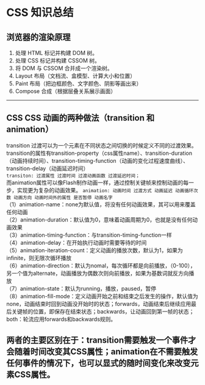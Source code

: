 # CSS 知识总结

## 浏览器的渲染原理
1. 处理 HTML 标记并构建 DOM 树。
2. 处理 CSS 标记并构建 CSSOM 树。
3. 将 DOM 与 CSSOM 合并成一个渲染树。
4. Layout 布局（文档流、盒模型、计算大小和位置）
5. Paint 布局（把边框颜色、文字颜色、阴影等画出来）
6. Compose 合成（根据层叠关系展示画面）
***
## CSS CSS 动画的两种做法（transition 和 animation）

transition 过渡可以为一个元素在不同状态之间切换的时候定义不同的过渡效果。transition的属性有transition-property（css属性name）、transition-duration（动画持续时间）、transition-timing-function（动画的变化过程速度曲线）、transition-delay（动画延迟时间）<br>
`transiton: 过渡属性 过渡时间 过渡动画函数 过渡延迟时间；`<br>
而animation属性可以像Flash制作动画一样，通过控制关键帧来控制动画的每一步，实现更为复杂的动画效果。
`animation: 动画时间 过渡方式 动画延迟 动画循环次数 动画方向 动画时间外的属性 是否暂停 动画名字`<br>
（1）animation-name：none为默认值，将没有任何动画效果，其可以用来覆盖任何动画<br>
（2）animation-duration：默认值为0，意味着动画周期为0，也就是没有任何动画效果<br>
（3）animation-timing-function：与transition-timing-function一样<br>
（4）animation-delay：在开始执行动画时需要等待的时间<br>
（5）animation-iteration-count：定义动画的播放次数，默认为1，如果为infinite，则无限次循环播放<br>
（6）animation-direction：默认为nomal，每次循环都是向前播放，（0-100），另一个值为alternate，动画播放为偶数次则向前播放，如果为基数词就反方向播放<br>
（7）animation-state：默认为running，播放，paused，暂停<br>
（8）animation-fill-mode：定义动画开始之前和结束之后发生的操作，默认值为none，动画结束时回到动画没开始时的状态；forwards，动画结束后继续应用最后关键帧的位置，即保存在结束状态；backwards，让动画回到第一帧的状态；both：轮流应用forwards和backwards规则。<br>
## 两者的主要区别在于：transition需要触发一个事件才会随着时间改变其CSS属性；animation在不需要触发任何事件的情况下，也可以显式的随时间变化来改变元素CSS属性。